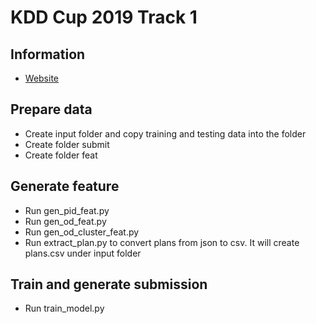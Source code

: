# KDD Cup 2019 Track 1

## Information
* [Website](https://dianshi.baidu.com/competition/29/rule)

## Prepare data
* Create input folder and copy training and testing data into the folder
* Create folder submit
* Create folder feat

## Generate feature
* Run gen_pid_feat.py
* Run gen_od_feat.py
* Run gen_od_cluster_feat.py
* Run extract_plan.py to convert plans from json to csv. It will create plans.csv under input folder

## Train and generate submission
* Run train_model.py
